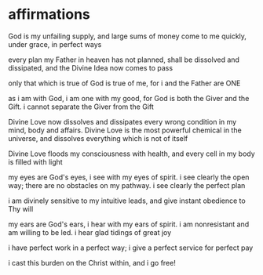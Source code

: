 # affirmations

God is my unfailing supply, and large sums of money come to me quickly, under grace, in perfect ways

every plan my Father in heaven has not planned, shall be dissolved and dissipated, and the Divine Idea now comes to pass

only that which is true of God is true of me, for i and the Father are ONE

as i am with God, i am one with my good, for God is both the Giver and the Gift. i cannot separate the Giver from the Gift

Divine Love now dissolves and dissipates every wrong condition in my mind, body and affairs. Divine Love is the most powerful chemical in the universe, and dissolves everything which is not of itself

Divine Love floods my consciousness with health, and every cell in my body is filled with light

my eyes are God's eyes, i see with my eyes of spirit. i see clearly the open way; there are no obstacles on my pathway. i see clearly the perfect plan

i am divinely sensitive to my intuitive leads, and give instant obedience to Thy will

my ears are God's ears, i hear with my ears of spirit. i am nonresistant and am willing to be led. i hear glad tidings of great joy

i have perfect work in a perfect way; i give a perfect service for perfect pay

i cast this burden on the Christ within, and i go free!
